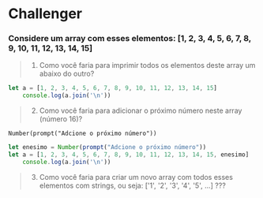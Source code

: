 # Challenger

### Considere um array com esses elementos: [1, 2, 3, 4, 5, 6, 7, 8, 9, 10, 11, 12, 13, 14, 15]

>1. Como você faria para imprimir todos os elementos deste array um abaixo do outro?
```Javascript
let a = [1, 2, 3, 4, 5, 6, 7, 8, 9, 10, 11, 12, 13, 14, 15]
    console.log(a.join('\n'))
```

>2. Como você faria para adicionar o próximo número neste array (número 16)?

`Number(prompt("Adcione o próximo número"))`

```Javascript
let enesimo = Number(prompt("Adcione o próximo número"))
let a = [1, 2, 3, 4, 5, 6, 7, 8, 9, 10, 11, 12, 13, 14, 15, enesimo]
    console.log(a.join('\n'))
```
 
>3. Como você faria para criar um novo array com todos esses elementos com strings, ou seja: ['1', '2', '3', '4', '5', ...]
???